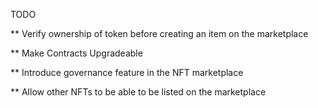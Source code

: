 TODO

** Verify ownership of token before creating an item on the marketplace

** Make Contracts Upgradeable

** Introduce governance feature in the NFT marketplace

** Allow other NFTs to be able to be listed on the marketplace
